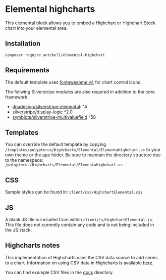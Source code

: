 # Elemental highcharts
This elemental block allows you to embed a Highchart or Highchart Stock chart into your elemental area.

## Installation
`composer require aetchell/elemental-highchart`

## Requirements
The default template uses [fontawesome v4](https://fontawesome.com/v4/) for chart control icons.

The follwing Silverstripe modules are also required in addition to the core framework:
- [dnadesign/silverstripe-elemental](https://github.com/silverstripe/silverstripe-elemental): ^4
- [silverstripe/display-logic](https://github.com/unclecheese/silverstripe-display-logic) ^2.0    
- [symbiote/silverstripe-multivaluefield](https://github.com/symbiote/silverstripe-multivaluefield) ^5ß

## Templates
You can override the default template by copying `/templates/polypterus/Highcharts/Elemental/ElementaHighchart.ss` to your own theme or the app folder. Be sure to maintain the directory structure due to the namespace: `/polypterus/Highcharts/Elemental/ElementaHighchart.ss`

## CSS
Sample styles can be found in:
`client/css/HighchartElemental.css`

## JS
A blank JS file is included from within `client/js/HighchartElemental.js`. This file does not currently contain any code and is not being included in the JS stack.

## Highcharts notes
This implementation of Highcharts uses the CSV data source to add series to a chart. Information on using CSV data in Highcharts is available [here](https://api.highcharts.com/highcharts/data.csv).

You can find example CSV files in the [docs](./sample-data/) directory